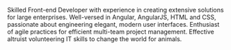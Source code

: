 Skilled Front-end Developer with experience in creating extensive solutions for large enterprises. Well-versed in Angular, AngularJS, HTML and CSS, passionate about engineering elegant, modern user interfaces. Enthusiast of agile practices for efficient multi-team project management. Effective altruist volunteering IT skills to change the world for animals. 

<!--
**wojkar/wojkar** is a ✨ _special_ ✨ repository because its `README.md` (this file) appears on your GitHub profile.

Here are some ideas to get you started:

- 🔭 I’m currently working on ...
- 🌱 I’m currently learning ...
- 👯 I’m looking to collaborate on ...
- 🤔 I’m looking for help with ...
- 💬 Ask me about ...
- 📫 How to reach me: ...
- 😄 Pronouns: ...
- ⚡ Fun fact: ...
-->

